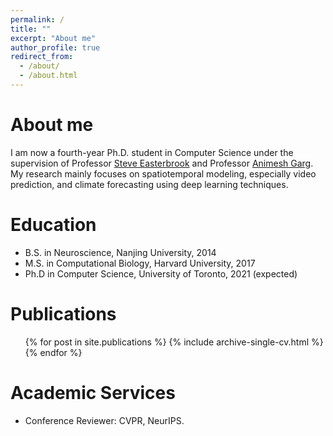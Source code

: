 ```yaml
---
permalink: /
title: ""
excerpt: "About me"
author_profile: true
redirect_from: 
  - /about/
  - /about.html
---
```




About me
======
I am now a fourth-year Ph.D. student in Computer Science under the supervision of Professor [Steve Easterbrook](http://www.cs.toronto.edu/~sme/) and Professor [Animesh Garg](https://animesh.garg.tech/). My research mainly focuses on spatiotemporal modeling, especially video prediction, and climate forecasting using deep learning techniques.


Education
======
* B.S. in Neuroscience, Nanjing University, 2014
* M.S. in Computational Biology, Harvard University, 2017
* Ph.D in Computer Science, University of Toronto, 2021 (expected)


Publications
======
  <ul>{% for post in site.publications %}
    {% include archive-single-cv.html %}
  {% endfor %}</ul>
  

Academic Services
======
* Conference Reviewer: CVPR, NeurIPS.
